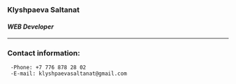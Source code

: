 ### Klyshpaeva Saltanat

#### _WEB Developer_

---

### Contact information:

     -Phone: +7 776 878 28 02
     -E-mail: klyshpaevasaltanat@gmail.com
